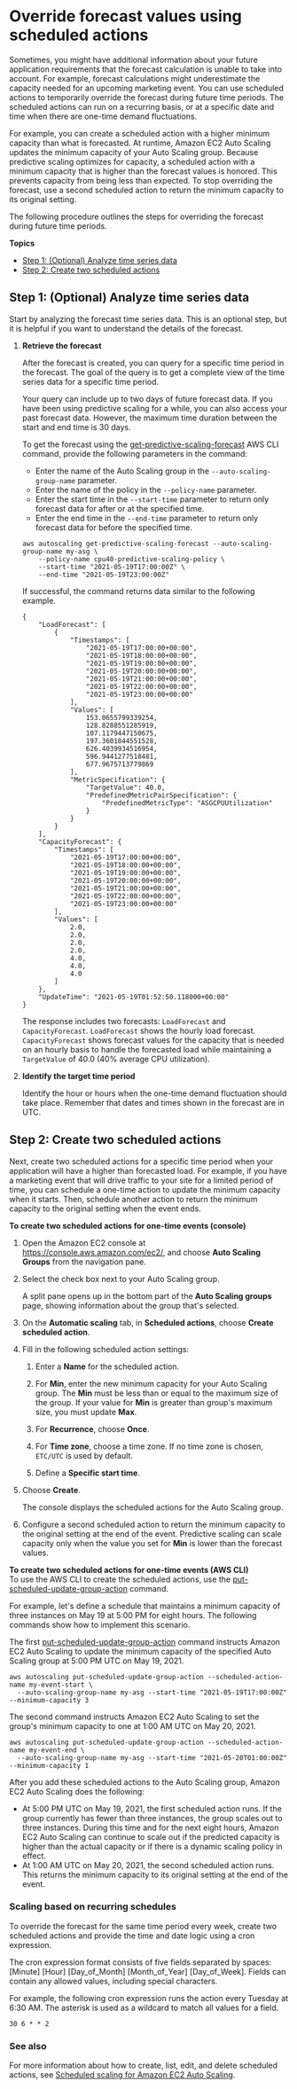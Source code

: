 # Override forecast values using scheduled actions<a name="predictive-scaling-overriding-forecast-capacity"></a>

Sometimes, you might have additional information about your future application requirements that the forecast calculation is unable to take into account\. For example, forecast calculations might underestimate the capacity needed for an upcoming marketing event\. You can use scheduled actions to temporarily override the forecast during future time periods\. The scheduled actions can run on a recurring basis, or at a specific date and time when there are one\-time demand fluctuations\. 

For example, you can create a scheduled action with a higher minimum capacity than what is forecasted\. At runtime, Amazon EC2 Auto Scaling updates the minimum capacity of your Auto Scaling group\. Because predictive scaling optimizes for capacity, a scheduled action with a minimum capacity that is higher than the forecast values is honored\. This prevents capacity from being less than expected\. To stop overriding the forecast, use a second scheduled action to return the minimum capacity to its original setting\.

The following procedure outlines the steps for overriding the forecast during future time periods\. 

**Topics**
+ [Step 1: \(Optional\) Analyze time series data](#analyzing-time-series-data)
+ [Step 2: Create two scheduled actions](#scheduling-capacity)

## Step 1: \(Optional\) Analyze time series data<a name="analyzing-time-series-data"></a>

Start by analyzing the forecast time series data\. This is an optional step, but it is helpful if you want to understand the details of the forecast\.

1. **Retrieve the forecast**

   After the forecast is created, you can query for a specific time period in the forecast\. The goal of the query is to get a complete view of the time series data for a specific time period\. 

   Your query can include up to two days of future forecast data\. If you have been using predictive scaling for a while, you can also access your past forecast data\. However, the maximum time duration between the start and end time is 30 days\. 

   To get the forecast using the [get\-predictive\-scaling\-forecast](https://docs.aws.amazon.com/cli/latest/reference/autoscaling/get-predictive-scaling-forecast.html) AWS CLI command, provide the following parameters in the command: 
   + Enter the name of the Auto Scaling group in the `--auto-scaling-group-name` parameter\. 
   + Enter the name of the policy in the `--policy-name` parameter\. 
   + Enter the start time in the `--start-time` parameter to return only forecast data for after or at the specified time\.
   + Enter the end time in the `--end-time` parameter to return only forecast data for before the specified time\. 

   ```
   aws autoscaling get-predictive-scaling-forecast --auto-scaling-group-name my-asg \
       --policy-name cpu40-predictive-scaling-policy \
       --start-time "2021-05-19T17:00:00Z" \
       --end-time "2021-05-19T23:00:00Z"
   ```

   If successful, the command returns data similar to the following example\. 

   ```
   {
       "LoadForecast": [
           {
               "Timestamps": [
                   "2021-05-19T17:00:00+00:00",
                   "2021-05-19T18:00:00+00:00",
                   "2021-05-19T19:00:00+00:00",
                   "2021-05-19T20:00:00+00:00",
                   "2021-05-19T21:00:00+00:00",
                   "2021-05-19T22:00:00+00:00",
                   "2021-05-19T23:00:00+00:00"
               ],
               "Values": [
                   153.0655799339254,
                   128.8288551285919,
                   107.1179447150675,
                   197.3601844551528,
                   626.4039934516954,
                   596.9441277518481,
                   677.9675713779869
               ],
               "MetricSpecification": {
                   "TargetValue": 40.0,
                   "PredefinedMetricPairSpecification": {
                       "PredefinedMetricType": "ASGCPUUtilization"
                   }
               }
           }
       ],
       "CapacityForecast": {
           "Timestamps": [
               "2021-05-19T17:00:00+00:00",
               "2021-05-19T18:00:00+00:00",
               "2021-05-19T19:00:00+00:00",
               "2021-05-19T20:00:00+00:00",
               "2021-05-19T21:00:00+00:00",
               "2021-05-19T22:00:00+00:00",
               "2021-05-19T23:00:00+00:00"
           ],
           "Values": [
               2.0,
               2.0,
               2.0,
               2.0,
               4.0,
               4.0,
               4.0
           ]
       },
       "UpdateTime": "2021-05-19T01:52:50.118000+00:00"
   }
   ```

   The response includes two forecasts: `LoadForecast` and `CapacityForecast`\. `LoadForecast` shows the hourly load forecast\. `CapacityForecast` shows forecast values for the capacity that is needed on an hourly basis to handle the forecasted load while maintaining a `TargetValue` of 40\.0 \(40% average CPU utilization\)\.

1. **Identify the target time period**

   Identify the hour or hours when the one\-time demand fluctuation should take place\. Remember that dates and times shown in the forecast are in UTC\.

## Step 2: Create two scheduled actions<a name="scheduling-capacity"></a>

Next, create two scheduled actions for a specific time period when your application will have a higher than forecasted load\. For example, if you have a marketing event that will drive traffic to your site for a limited period of time, you can schedule a one\-time action to update the minimum capacity when it starts\. Then, schedule another action to return the minimum capacity to the original setting when the event ends\. 

**To create two scheduled actions for one\-time events \(console\)**

1. Open the Amazon EC2 console at [https://console\.aws\.amazon\.com/ec2/](https://console.aws.amazon.com/ec2/), and choose **Auto Scaling Groups** from the navigation pane\.

1. Select the check box next to your Auto Scaling group\.

   A split pane opens up in the bottom part of the **Auto Scaling groups** page, showing information about the group that's selected\. 

1. On the **Automatic scaling** tab, in **Scheduled actions**, choose **Create scheduled action**\.

1. Fill in the following scheduled action settings:

   1. Enter a **Name** for the scheduled action\.

   1. For **Min**, enter the new minimum capacity for your Auto Scaling group\. The **Min** must be less than or equal to the maximum size of the group\. If your value for **Min** is greater than group's maximum size, you must update **Max**\. 

   1. For **Recurrence**, choose **Once**\.

   1. For **Time zone**, choose a time zone\. If no time zone is chosen, `ETC/UTC` is used by default\.

   1. Define a **Specific start time**\. 

1. Choose **Create**\.

   The console displays the scheduled actions for the Auto Scaling group\. 

1. Configure a second scheduled action to return the minimum capacity to the original setting at the end of the event\. Predictive scaling can scale capacity only when the value you set for **Min** is lower than the forecast values\.

**To create two scheduled actions for one\-time events \(AWS CLI\)**  
To use the AWS CLI to create the scheduled actions, use the [put\-scheduled\-update\-group\-action](https://docs.aws.amazon.com/cli/latest/reference/autoscaling/put-scheduled-update-group-action.html) command\. 

For example, let's define a schedule that maintains a minimum capacity of three instances on May 19 at 5:00 PM for eight hours\. The following commands show how to implement this scenario\.

The first [put\-scheduled\-update\-group\-action](https://docs.aws.amazon.com/cli/latest/reference/autoscaling/put-scheduled-update-group-action.html) command instructs Amazon EC2 Auto Scaling to update the minimum capacity of the specified Auto Scaling group at 5:00 PM UTC on May 19, 2021\. 

```
aws autoscaling put-scheduled-update-group-action --scheduled-action-name my-event-start \
  --auto-scaling-group-name my-asg --start-time "2021-05-19T17:00:00Z" --minimum-capacity 3
```

The second command instructs Amazon EC2 Auto Scaling to set the group's minimum capacity to one at 1:00 AM UTC on May 20, 2021\. 

```
aws autoscaling put-scheduled-update-group-action --scheduled-action-name my-event-end \
  --auto-scaling-group-name my-asg --start-time "2021-05-20T01:00:00Z" --minimum-capacity 1
```

After you add these scheduled actions to the Auto Scaling group, Amazon EC2 Auto Scaling does the following: 
+ At 5:00 PM UTC on May 19, 2021, the first scheduled action runs\. If the group currently has fewer than three instances, the group scales out to three instances\. During this time and for the next eight hours, Amazon EC2 Auto Scaling can continue to scale out if the predicted capacity is higher than the actual capacity or if there is a dynamic scaling policy in effect\. 
+ At 1:00 AM UTC on May 20, 2021, the second scheduled action runs\. This returns the minimum capacity to its original setting at the end of the event\.

### Scaling based on recurring schedules<a name="scheduling-recurring-actions"></a>

To override the forecast for the same time period every week, create two scheduled actions and provide the time and date logic using a cron expression\. 

The cron expression format consists of five fields separated by spaces: \[Minute\] \[Hour\] \[Day\_of\_Month\] \[Month\_of\_Year\] \[Day\_of\_Week\]\. Fields can contain any allowed values, including special characters\. 

For example, the following cron expression runs the action every Tuesday at 6:30 AM\. The asterisk is used as a wildcard to match all values for a field\.

```
30 6 * * 2
```

### See also<a name="scheduling-scaling-see-also"></a>

For more information about how to create, list, edit, and delete scheduled actions, see [Scheduled scaling for Amazon EC2 Auto Scaling](ec2-auto-scaling-scheduled-scaling.md)\.